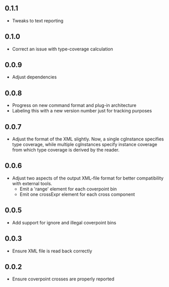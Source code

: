 
## 0.1.1
- Tweaks to text reporting

## 0.1.0
- Correct an issue with type-coverage calculation

## 0.0.9
- Adjust dependencies 

## 0.0.8
- Progress on new command format and plug-in architecture
- Labeling this with a new version number just for tracking purposes

## 0.0.7
- Adjust the format of the XML slightly. Now, a single
  cgInstance specifies type coverage, while multiple
  cgInstances specify instance coverage from which 
  type coverage is derived by the reader.

## 0.0.6
- Adjust two aspects of the output XML-file format for
  better compatibility with external tools. 
  - Emit a 'range' element for each coverpoint bin
  - Emit one crossExpr element for each cross component

## 0.0.5
- Add support for ignore and illegal coverpoint bins

## 0.0.3
- Ensure XML file is read back correctly

## 0.0.2
- Ensure coverpoint crosses are properly reported
